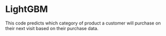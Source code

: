# LightGBM
This code predicts which category of product a customer will purchase on their next visit based on their purchase data.
